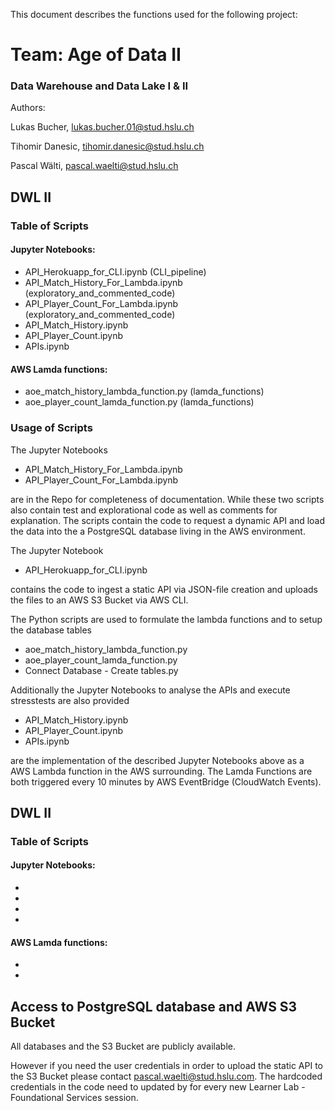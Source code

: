 This document describes the functions used for the following project:

# Team: Age of Data II

### Data Warehouse and Data Lake I & II
	
Authors: 	

Lukas Bucher, 
lukas.bucher.01@stud.hslu.ch

Tihomir Danesic, 
tihomir.danesic@stud.hslu.ch

Pascal Wälti, 
pascal.waelti@stud.hslu.ch

## DWL II

### Table of Scripts
#### Jupyter Notebooks:
- API_Herokuapp_for_CLI.ipynb (CLI_pipeline)
- API_Match_History_For_Lambda.ipynb (exploratory_and_commented_code)
- API_Player_Count_For_Lambda.ipynb (exploratory_and_commented_code)
- API_Match_History.ipynb
- API_Player_Count.ipynb
- APIs.ipynb

#### AWS Lamda functions:
- aoe_match_history_lambda_function.py (lamda_functions)
- aoe_player_count_lamda_function.py (lamda_functions)

### Usage of Scripts

The Jupyter Notebooks

- API_Match_History_For_Lambda.ipynb
- API_Player_Count_For_Lambda.ipynb

are in the Repo for completeness of documentation. While these two scripts also contain test and explorational code as well as comments for explanation. The scripts contain the code to request a dynamic API and load the data into the a PostgreSQL database living in the AWS environment. 

The Jupyter Notebook

- API_Herokuapp_for_CLI.ipynb

contains the code to ingest a static API via JSON-file creation and uploads the files to an AWS S3 Bucket via AWS CLI. 

The Python scripts are used to formulate the lambda functions and to setup the database tables

- aoe_match_history_lambda_function.py
- aoe_player_count_lamda_function.py
- Connect Database - Create tables.py

Additionally the Jupyter Notebooks to analyse the APIs and execute stresstests are also provided

- API_Match_History.ipynb
- API_Player_Count.ipynb
- APIs.ipynb

are the implementation of the described Jupyter Notebooks above as a AWS Lambda function in the AWS surrounding. The Lamda Functions are both triggered every 10 minutes by AWS EventBridge (CloudWatch Events).


## DWL II

### Table of Scripts
#### Jupyter Notebooks:
-
-
-
-

#### AWS Lamda functions:
-
-


## Access to PostgreSQL database and AWS S3 Bucket

All databases and the S3 Bucket are publicly available.

However if you need the user credentials in order to upload the static API to the S3 Bucket please contact pascal.waelti@stud.hslu.com. The hardcoded credentials in the code need to updated by for every new Learner Lab - Foundational Services session.
